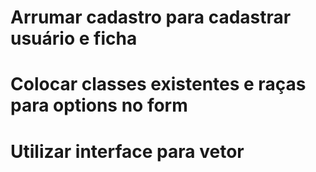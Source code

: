 # Arrumar cadastro para cadastrar usuário e ficha

# Colocar classes existentes e raças para options no form

# Utilizar interface para vetor